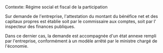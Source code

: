 Contexte: Régime social et fiscal de la participation

Sur demande de l'entreprise, l'attestation du montant du bénéfice net et des capitaux propres est établie soit par le commissaire aux comptes, soit par l' inspecteur des finances publiques.

Dans ce dernier cas, la demande est accompagnée d'un état annexe rempli par l'entreprise, conformément à un modèle arrêté par le ministre chargé de l'économie.